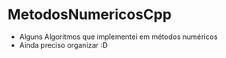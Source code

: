# MetodosNumericosCpp
- Alguns Algoritmos que implementei em métodos numéricos 
- Ainda preciso organizar :D 
